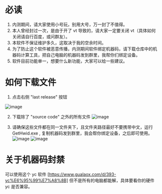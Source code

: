 # 必读
1. 内测期间，请大家使用小号玩，别用大号，万一封了不值得。
2. 本人曾经封过一次，是由于开了 vt 导致的，请大家一定要关闭 vt（具体如何关闭请自行百度，或问群友）。
3. 本软件不保证维护多久，这取决于我的空余时间。
4. 为了防止这个软件被恶意传播，内测期间软件绑定机器码，请下载仓库中的机器码计算工具，把自己电脑的机器码发到群里，我帮你们绑定设备。
5. 软件目前功能单一，想要什么新功能，大家可以给一些建议。

# 如何下载文件
1. 点击右侧 "last release" 按钮

![image](https://github.com/LYingSiMon/Share/assets/51651107/77165e4e-8d63-46e4-a820-73fcd8ba7486)

2. 下载除了 "source code" 之外的所有文件
![image](https://github.com/LYingSiMon/Share/assets/51651107/6e612a3a-da43-4f5f-987b-987d1e28e7a9)

3. 请确保这些文件都在同一文件夹下，且文件夹路径最好不要携带中文，运行 GetHwid.exe , 复制机器码发到群里，我会帮你绑定设备，之后即可使用。
![image](https://github.com/LYingSiMon/Share/assets/51651107/3f3d853f-e4c0-4546-a601-df4837cb85f9)
![image](https://github.com/LYingSiMon/Share/assets/51651107/ccb66e6f-f996-4ee6-b8a7-1018092f1949)



# 关于机器码封禁
可以使用这个 yc 软件 [https://www.gualaox.com/d/393-yc%E6%95%99%E7%A8%8B] 
但不是所有的电脑都能解，具体要看你的硬件 yc 是否兼容。

